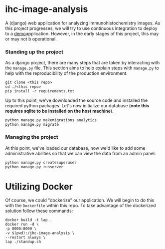 # ihc-image-analysis
A (django) web application for analyzing immunohistochemistry images. As this project progresses, we will try to use continuous integration to deploy to a [demo](http://rapid-235.vm.duke.edu:8000/)application. However, in the early stages of this project, this may or may not b operational.


### Standing up the project
As a django project, there are many steps that are taken by interacting with
the `manage.py` file. This section aims to help explain steps with `manage.py` to
help with the reproducibility of the production environment.

```
git clone <this repo>
cd ./<this repo>
pip install -r requirements.txt
```

Up to this point, we've downloaded the source code and installed the required
python packages. Let's now initialize our database (**note this requires sqlite to be 
installed on the host machine**).

```
python manage.py makemigrations analytics
python manage.py migrate
```

### Managing the project
At this point, we've loaded our database, now we'd like to add some administrative abilities so that we can view the data from an admin panel.

```
python manage.py createsuperuser
python manage.py runserver
```

# Utilizing Docker
Of course, we could "dockerize" our application. We will begin to do this with
the `Dockerfile` within this repo. To take advantage of the dockerized solution follow
these commands:

```
docker build -t lap .
docker run -d \
-p 8000:8000 \
-v $(pwd):/ihc-image-analysis \
--restart always \
lap ./standup.sh
```

